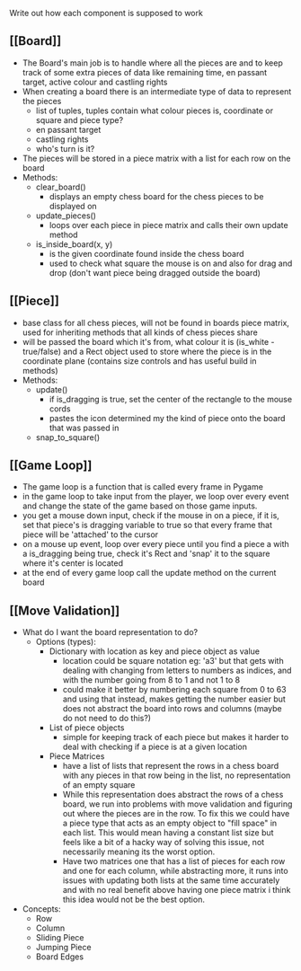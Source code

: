 Write out how each component is supposed to work

## [[Board]]

- The Board's main job is to handle where all the pieces are and to keep track of some extra pieces of data like remaining time, en passant target, active colour and castling rights
- When creating a board there is an intermediate type of data to represent the pieces
	- list of tuples, tuples contain what colour pieces is, coordinate or square and piece type?
	- en passant target 
	- castling rights
	- who's turn is it?
- The pieces will be stored in a piece matrix with a list for each row on the board
- Methods:
	- clear_board()
		- displays an empty chess board for the chess pieces to be displayed on
	- update_pieces()
		- loops over each piece in piece matrix and calls their own update method
	- is_inside_board(x, y)
		- is the given coordinate found inside the chess board
		- used to check what square the mouse is on and also for drag and drop (don't want piece being dragged outside the board)


## [[Piece]]

- base class for all chess pieces, will not be found in boards piece matrix, used for inheriting methods that all kinds of chess pieces share
- will be passed the board which it's from, what colour it is (is_white - true/false) and a Rect object used to store where the piece is in the coordinate plane (contains size controls and has useful build in methods)
- Methods:
	- update()
		- if is_dragging is true, set the center of the rectangle to the mouse cords
		- pastes the icon determined my the kind of piece onto the board that was passed in
	- snap_to_square()


## [[Game Loop]]

-  The game loop is a function that is called every frame in Pygame
- in the game loop to take input from the player, we loop over every event and change the state of the game based on those game inputs.
- you get a mouse down input, check if the mouse in on a piece, if it is, set that piece's is dragging variable to true so that  every frame that piece will be 'attached' to the cursor
- on a mouse up event, loop over every piece until you find a piece a with a is_dragging being true, check it's Rect and 'snap' it to the square where it's center is located
- at the end of every game loop call the update method on the current board


## [[Move Validation]]
 - What do I want the board representation to do?
	 - Options (types):
		 - Dictionary with location as key and piece object as value
			 - location could be square notation eg: 'a3' but that gets with dealing with changing from letters to numbers as indices, and with the number going from 8 to 1 and not 1 to 8
			 - could make it better by numbering each square from 0 to 63 and using that instead, makes getting the number easier but does not abstract the board into rows and columns (maybe do not need to do this?)
		 - List of piece objects
			 - simple for keeping track of each piece but makes it harder to deal with checking if a piece is at a given location
		 - Piece Matrices
			 - have a list of lists that represent the rows in a chess board with any pieces in that row being in the list, no representation of an empty square
			 - While this representation does abstract the rows of a chess board, we run into problems with move validation and figuring out where the pieces are in the row. To fix this we could have a piece type that acts as an empty object to "fill space" in each list. This would mean having a constant list size but feels like a bit of a hacky way of solving this issue, not necessarily meaning its the worst option.
			 - Have two matrices one that has a list of pieces for each row and one for each column, while abstracting more, it runs into issues with updating both lists at the same time accurately and with no real benefit above having one piece matrix i think this idea would not be the best option.
 - Concepts:
	 - Row
	 - Column
	 - Sliding Piece
	 - Jumping Piece
	 - Board Edges